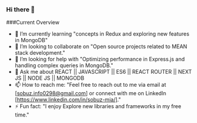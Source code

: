 ### Hi there 👋

###Current Overview
- 🌱 I’m currently learning "concepts in Redux and exploring new features in MongoDB"
- 👯 I’m looking to collaborate on "Open source projects related to MEAN stack development."
- 🤔 I’m looking for help with "Optimizing performance in Express.js and handling complex queries in MongoDB."
- 💬 Ask me about REACT || JAVASCRIPT || ES6 || REACT ROUTER || NEXT JS || NODE JS || MONGODB 
- 📫 How to reach me: "Feel free to reach out to me via email at [sobuz.info0298@gmail.com] or connect with me on LinkedIn [https://www.linkedin.com/in/sobuz-mia/]."
- ⚡ Fun fact: "I enjoy Explore new libraries and frameworks in my free time."

